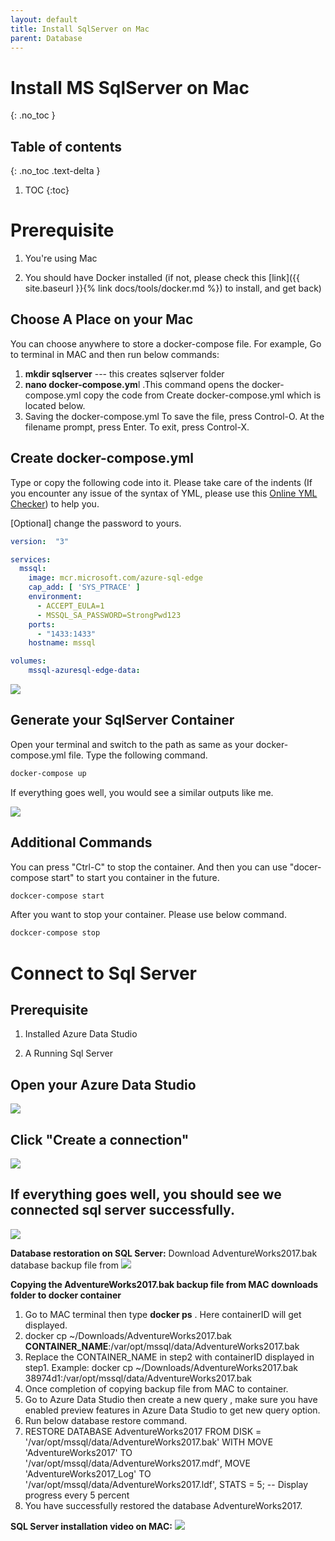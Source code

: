 ```yaml
---
layout: default
title: Install SqlServer on Mac
parent: Database
---
```


# Install MS SqlServer on Mac
{: .no_toc }

## Table of contents
{: .no_toc .text-delta }

 1. TOC
{:toc}


# Prerequisite

1. You're using Mac

2. You should have Docker installed (if not, please check this [link]({{ site.baseurl }}{% link docs/tools/docker.md %}) to install, and get back)


## Choose A Place on your Mac 

You can choose anywhere to store a docker-compose file. For example, 
Go to terminal in MAC and then run below commands:
1. **mkdir sqlserver**   --- this creates sqlserver folder
2. **nano docker-compose.ym**l  .This command opens the docker-compose.yml copy the code from Create docker-compose.yml which is located below.
3.  Saving the docker-compose.yml
    To save the file, press Control-O.
    At the filename prompt, press Enter.
    To exit, press Control-X.


## Create docker-compose.yml

Type or copy the following code into it. Please take care of the indents (If you encounter any issue of the syntax of YML, please use this [Online YML Checker](https://yamlchecker.com/)) to help you.

[Optional] change the password to yours.

```yml
version:  "3"

services:
  mssql:
    image: mcr.microsoft.com/azure-sql-edge
    cap_add: [ 'SYS_PTRACE' ]
    environment:
      - ACCEPT_EULA=1
      - MSSQL_SA_PASSWORD=StrongPwd123
    ports:
      - "1433:1433"
    hostname: mssql

volumes:
    mssql-azuresql-edge-data:
```


 ![](/assets/images/database/sqlserver-mac/sqlserver-mac-2.png)


## Generate your SqlServer Container

Open your terminal and switch to the path as same as your docker-compose.yml file. Type the following command.



```bash
docker-compose up
```

If everything goes well, you would see a similar outputs like me.

 ![](/assets/images/database/sqlserver-mac/sqlserver-mac-3.png)





## Additional Commands

You can press "Ctrl-C" to stop the container. And then you can use "docer-compose start" to start you container in the future.

```bash
dockcer-compose start
```

After you want to stop your container. Please use below command.

```bash
dockcer-compose stop
```


# Connect to Sql Server

## Prerequisite

1. Installed Azure Data Studio

2. A Running Sql Server


## Open your Azure Data Studio


 ![](/assets/images/database/sqlserver-mac/sqlserver-mac-4.png)

## Click "Create a connection"

 ![](/assets/images/database/sqlserver-mac/sqlserver-mac-6.png)


## If everything goes well, you should see we connected sql server successfully.

![](/assets/images/database/sqlserver-mac/sqlserver-mac-7.png)


**Database restoration on SQL Server:**
Download AdventureWorks2017.bak database backup file from ![](https://learn.microsoft.com/en-us/sql/samples/adventureworks-install-configure?view=sql-server-ver16&tabs=ssms)


      
 **Copying the AdventureWorks2017.bak backup file from MAC downloads folder to docker container**
1. Go to MAC terminal then type **docker ps** . Here containerID will get displayed.
2. docker cp ~/Downloads/AdventureWorks2017.bak **CONTAINER_NAME**:/var/opt/mssql/data/AdventureWorks2017.bak
3. Replace the CONTAINER_NAME in step2 with containerID displayed in step1.
    Example: docker cp ~/Downloads/AdventureWorks2017.bak 38974d1:/var/opt/mssql/data/AdventureWorks2017.bak
4. Once completion of copying backup file from MAC to container.
5. Go to Azure Data Studio then create a new query , make sure you have enabled preview features in Azure Data Studio to get new query option.
6. Run below database restore command.
7. RESTORE DATABASE AdventureWorks2017
FROM DISK = '/var/opt/mssql/data/AdventureWorks2017.bak'
WITH 
    MOVE 'AdventureWorks2017' TO '/var/opt/mssql/data/AdventureWorks2017.mdf',
    MOVE 'AdventureWorks2017_Log' TO '/var/opt/mssql/data/AdventureWorks2017.ldf',
    STATS = 5; -- Display progress every 5 percent
8. You have successfully restored the database AdventureWorks2017. 
   


**SQL Server installation video on MAC:** ![](https://cityuseattle.github.io/docs/database/sqlserver-mac/)

